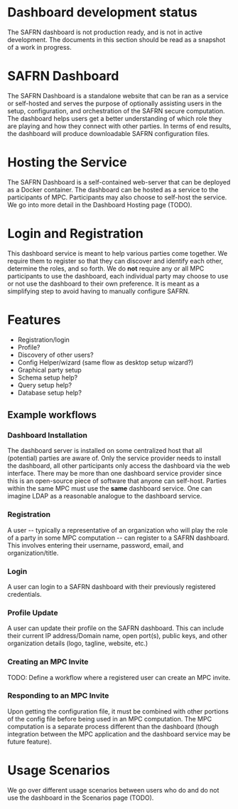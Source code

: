 # Dashboard development status  
  
  The SAFRN dashboard is not production ready, and is not in active development. The documents in this section should be read as a snapshot of a work in progress.

# SAFRN Dashboard

The SAFRN Dashboard is a standalone website that can be ran as a service or self-hosted and serves the purpose of optionally assisting users in the setup, configuration, and orchestration of the SAFRN secure computation.  The dashboard helps users get a better understanding of which role they are playing and how they connect with other parties.  In terms of end results, the dashboard will produce downloadable SAFRN configuration files.

# Hosting the Service

The SAFRN Dashboard is a self-contained web-server that can be deployed as a Docker container.  The dashboard can be hosted as a service to the participants of MPC.  Participants may also choose to self-host the service.  We go into more detail in the Dashboard Hosting page (TODO).

# Login and Registration

This dashboard service is meant to help various parties come together.  We require them to register so that they can discover and identify each other, determine the roles, and so forth.  We do **not** require any or all MPC participants to use the dashboard, each individual party may choose to use or not use the dashboard to their own preference. It is meant as a simplifying step to avoid having to manually configure SAFRN.

# Features

- Registration/login
- Profile?
- Discovery of other users?
- Config Helper/wizard (same flow as desktop setup wizard?)
- Graphical party setup
- Schema setup help?
- Query setup help?
- Database setup help?

## Example workflows

### Dashboard Installation

The dashboard server is installed on some centralized host that all (potential) parties are aware of.  Only the service provider needs to install the dashboard, all other participants only access the dashboard via the web interface.  There may be more than one dashboard service provider since this is an open-source piece of software that anyone can self-host.  Parties within the same MPC must use the **same** dashboard service.  One can imagine LDAP as a reasonable analogue to the dashboard service.

### Registration

A user -- typically a representative of an organization who will play the role of a party in some MPC computation -- can register to a SAFRN dashboard.  This involves entering their username, password, email, and organization/title.

### Login

A user can login to a SAFRN dashboard with their previously registered credentials.

### Profile Update

A user can update their profile on the SAFRN dashboard.  This can include their current IP address/Domain name, open port(s), public keys, and other organization details (logo, tagline, website, etc.)

### Creating an MPC Invite

TODO: Define a workflow where a registered user can create an MPC invite.

### Responding to an MPC Invite

Upon getting the configuration file, it must be combined with other portions of the config file before being used in an MPC computation.  The MPC computation is a separate process different than the dashboard (though integration between the MPC application and the dashboard service may be future feature).


# Usage Scenarios

We go over different usage scenarios between users who do and do not use the dashboard in the Scenarios page (TODO).
